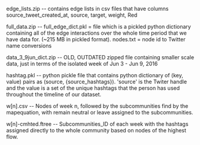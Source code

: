 edge_lists.zip -- contains edge lists in csv files that have columns 
		source_tweet_created_at, source, target, weight, Red

full_data.zip -- full_edge_dict.pkl = file which is a pickled python dictionary containing all of the edge interactions over the whole time period that we have data for. (~215 MB in pickled format).
		nodes.txt = node id to Twitter name conversions

data_3_9jun_dict.zip -- OLD, OUTDATED zipped file containing smaller scale data, just in terms of the isolated week of Jun 3 - Jun 9, 2016


hashtag.pkl -- python pickle file that contains python dictionary of (key, value) pairs as (source, {source_hashtags}). 'source' is the Twiter handle and the value is a set of the unique hashtags that the person has used throughout the timeline of our dataset. 

w[n].csv -- Nodes of week n, followed by the subcommunities find by the mapequation, with remain neutral or leave assigned to the subcommunities.

w[n]-cmhted.ftree -- Subcommunities_ID of each week with the hashtags assigned directly to the whole community based on nodes of the highest flow.

